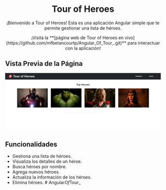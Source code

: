 <h1 align="center">Tour of Heroes</h1>

<p align="center">¡Bienvenido a Tour of Heroes! Esta es una aplicación Angular simple que te permite gestionar una lista de héroes.</p>

<p align="center">
  ¡Visita la **[página web de Tour of Heroes en vivo](https://github.com/mfbetancourtp/Angular_Of_Tour_.git)** para interactuar con la aplicación!
</p>

## Vista Previa de la Página

<p align="center">
  <img src="./src/assets/Images/Page.png" alt="Tour of Heroes">
</p>

## Funcionalidades

- Gestiona una lista de héroes.
- Visualiza los detalles de un héroe.
- Busca héroes por nombre.
- Agrega nuevos héroes.
- Actualiza la información de los héroes.
- Elimina héroes.
#   A n g u l a r _ O f _ T o u r _ 
 
 
